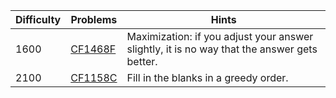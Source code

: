 | Difficulty | Problems | Hints |
| -------- | -------- | -------- |
| 1600 | [CF1468F](https://codeforces.com/problemset/problem/444/A) | Maximization: if you adjust your answer slightly, it is no way that the answer gets better. |
| 2100 | [CF1158C](https://codeforces.com/problemset/problem/1158/C) | Fill in the blanks in a greedy order. |